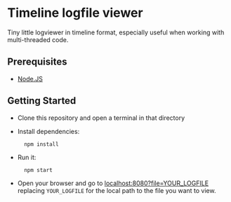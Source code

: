 # Timeline logfile viewer

Tiny little logviewer in timeline format, especially useful when working with multi-threaded code.

## Prerequisites

* [Node.JS](https://nodejs.org/)

## Getting Started

* Clone this repository and open a terminal in that directory
* Install dependencies:

        npm install

* Run it:

        npm start

* Open your browser and go to [localhost:8080?file=YOUR_LOGFILE](http://localhost:8080/?file=YOUR_LOGFILE) replacing `YOUR_LOGFILE` for the local path to the file you want to view.
